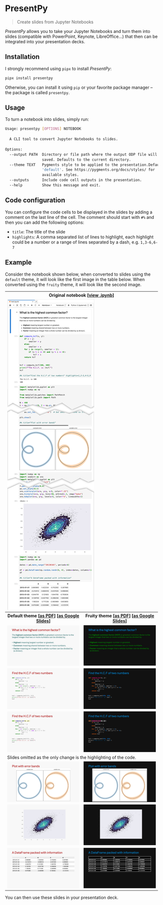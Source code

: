 PresentPy
=========

 > Create slides from Jupyter Notebooks

_PresentPy_ allows you to take your Jupyter Notebooks and turn them into slides (compatible with PowerPoint, Keynote, LibreOffice...) that then can be integrated into your presentation decks.

## Installation

I strongly recommend using `pipx` to install _PresentPy_:

```bash
pipx install presentpy
```

Otherwise, you can install it using `pip` or your favorite package manager – the package is called `presentpy`.

## Usage

To turn a notebook into slides, simply run:

```bash
Usage: presentpy [OPTIONS] NOTEBOOK

  A CLI tool to convert Jupyter Notebooks to slides.

Options:
  --output PATH  Directory or file path where the output ODP file will be
                 saved. Defaults to the current directory.
  --theme TEXT   Pygments style to be applied to the presentation.Defaults to
                 'default'. See https://pygments.org/docs/styles/ for
                 available styles.
  --outputs      Include code cell outputs in the presentation.
  --help         Show this message and exit.
```

<!-- 
It also works with Python scripts:

```bash
presentpy [OPTIONS] py SCRIPT_PATH
```
-->

## Code configuration

You can configure the code cells to be displayed in the slides by adding a comment on the last line of the cell. The comment should start with `#%` and then you can add the following options:

 - `title`: The title of the slide
 - `highlights`: A comma separated list of lines to highlight, each highlight could be a number or a range of lines separated by a dash, e.g. `1,3-6,6-7`

## Example

Consider the notebook shown below, when converted to slides using the `default` theme, it will look like the first image in the table below. When converted using the `fruity` theme, it will look like the second image.

<table>
	<tbody>
        <tr>
			<th colspan="2">Original notebook [<a href="tests/files/test.ipynb" target="_blank">view .ipynb</a>]</th>
        </tr>
        <tr>
			<td colspan="2">
                <img src="docs/images/demo-notebook.png" />
            </td>
        </tr>
		<tr>
			<th>Default theme 
                [<a href="https://drive.google.com/file/d/1HuYzFU8rTMa21dC0r7hD9gFByJJ3Cd4f/view?usp=sharing" target="_blank">as PDF</a>]
                [<a href="https://docs.google.com/presentation/d/1ZuRIwh6Eq11AAp6JtsMZw9yhbDB2yZAzAFEDrw3bvF4/edit?usp=sharing">as Google Slides</a>]
            </th>
			<th>Fruity theme 
                [<a href="https://drive.google.com/file/d/1a5FwVKyBWUS7iGJZoFlO_vnd_czbMZBe/view?usp=drive_link" target="_blank">as PDF</a>]
                [<a href="https://docs.google.com/presentation/d/1ObZPZx9lEE_UuqjXcfrRuwPq2dmQTahiO7yq1Zqjwc8/edit?usp=sharing">as Google Slides</a>]
            </th>
		</tr>
		<tr>
            <td>
                <img src="docs/images/demo-default/Slide1.jpeg" />
            </td>
			<td>
                <img src="docs/images/demo-fruity/Slide1.jpeg" />
            </td>
		</tr>
		<tr>
            <td>
                <img src="docs/images/demo-default/Slide2.jpeg" />
            </td>
			<td>
                <img src="docs/images/demo-fruity/Slide2.jpeg" />
            </td>
		</tr>
		<tr>
            <td>
                <img src="docs/images/demo-default/Slide3.jpeg" />
            </td>
			<td>
                <img src="docs/images/demo-fruity/Slide3.jpeg" />
            </td>
		</tr>
		<tr>
            <td colspan="2">
                Slides omitted as the only change is the highlighting of the code.
            </td>
		</tr>
		<tr>
            <td>
                <img src="docs/images/demo-default/Slide7.jpeg" />
            </td>
			<td>
                <img src="docs/images/demo-fruity/Slide7.jpeg" />
            </td>
		</tr>
		<tr>
            <td>
                <img src="docs/images/demo-default/Slide8.jpeg" />
            </td>
			<td>
                <img src="docs/images/demo-fruity/Slide8.jpeg" />
            </td>
		</tr>
		<tr>
            <td>
                <img src="docs/images/demo-default/Slide9.jpeg" />
            </td>
			<td>
                <img src="docs/images/demo-fruity/Slide9.jpeg" />
            </td>
		</tr>
	</tbody>
</table>

You can then use these slides in your presentation deck.
